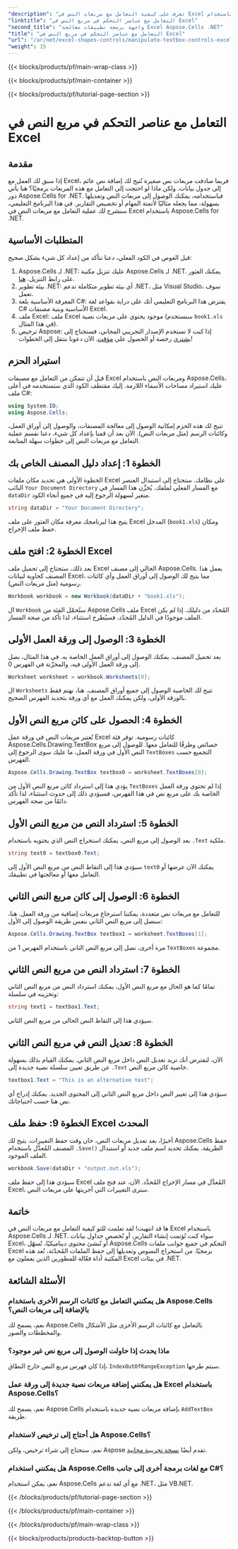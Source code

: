 ```yaml
---
"description": "تعرف على كيفية التعامل مع مربعات النص في Excel باستخدام Aspose.Cells لـ .NET من خلال هذا البرنامج التعليمي السهل المتابعة خطوة بخطوة."
"linktitle": "التعامل مع عناصر التحكم في مربع النص في Excel"
"second_title": "واجهة برمجة تطبيقات معالجة Excel Aspose.Cells .NET"
"title": "التعامل مع عناصر التحكم في مربع النص في Excel"
"url": "/ar/net/excel-shapes-controls/manipulate-textbox-controls-excel/"
"weight": 15
---
```


{{< blocks/products/pf/main-wrap-class >}}

{{< blocks/products/pf/main-container >}}

{{< blocks/products/pf/tutorial-page-section >}}

# التعامل مع عناصر التحكم في مربع النص في Excel

## مقدمة
إذا سبق لك العمل مع Excel، فربما صادفت مربعات نص صغيرة تُتيح لك إضافة نص عائم إلى جدول بيانات. ولكن ماذا لو احتجت إلى التعامل مع هذه المربعات برمجيًا؟ هنا يأتي دور Aspose.Cells for .NET. فباستخدامه، يمكنك الوصول إلى مربعات النص وتعديلها بسهولة، مما يجعله مثاليًا لأتمتة المهام أو تخصيص التقارير. في هذا البرنامج التعليمي، سنشرح لك عملية التعامل مع مربعات النص في Excel باستخدام Aspose.Cells for .NET.
## المتطلبات الأساسية
قبل الغوص في الكود الفعلي، دعنا نتأكد من إعداد كل شيء بشكل صحيح:
1. Aspose.Cells لـ .NET: عليك تنزيل مكتبة Aspose.Cells لـ .NET. يمكنك العثور على رابط التنزيل. [هنا](https://releases.aspose.com/cells/net/).
2. بيئة تطوير .NET: أي بيئة تطوير متكاملة تدعم .NET، مثل Visual Studio، سوف تعمل.
3. المعرفة الأساسية بلغة C#: يفترض هذا البرنامج التعليمي أنك على دراية بقواعد لغة C# الأساسية وبنية مصنفات Excel.
4. ملف Excel: ملف Excel موجود يحتوي على مربعات نصية (سنستخدم `book1.xls` في هذا المثال).
5. ترخيص Aspose: إذا كنت لا تستخدم الإصدار التجريبي المجاني، فستحتاج إلى [يشتري](https://purchase.aspose.com/buy) رخصة أو الحصول على [مؤقت](https://purchase.aspose.com/temporary-license/).
الآن دعونا ننتقل إلى الخطوات!
## استيراد الحزم
قبل أن تتمكن من التعامل مع مصنفات Excel ومربعات النص باستخدام Aspose.Cells، عليك استيراد مساحات الأسماء اللازمة. إليك مقتطف الكود الذي ستستخدمه في أعلى ملف C#:
```csharp
using System.IO;
using Aspose.Cells;
```
تتيح لك هذه الحزم إمكانية الوصول إلى معالجة المصنفات، والوصول إلى أوراق العمل، وكائنات الرسم (مثل مربعات النص).
الآن بعد أن قمنا بإعداد كل شيء، دعنا نقسم عملية التعامل مع مربعات النص إلى خطوات سهلة المتابعة.
## الخطوة 1: إعداد دليل المصنف الخاص بك
الخطوة الأولى هي تحديد مكان ملفات Excel على نظامك. ستحتاج إلى استبدال العنصر النائب `Your Document Directory` مع المسار الفعلي لملفك. يُخزَّن هذا المسار في `dataDir` متغير لسهولة الرجوع إليه في جميع أنحاء الكود.
```csharp
string dataDir = "Your Document Directory";
```
يتيح هذا لبرنامجك معرفة مكان العثور على ملف Excel المدخل (`book1.xls`) ومكان حفظ ملف الإخراج.
## الخطوة 2: افتح ملف Excel
بعد ذلك، ستحتاج إلى تحميل ملف Excel الحالي إلى مصنف Aspose.Cells. يعمل هذا المصنف كحاوية لبيانات Excel، مما يتيح لك الوصول إلى أوراق العمل وأي كائنات رسومية (مثل مربعات النص).
```csharp
Workbook workbook = new Workbook(dataDir + "book1.xls");
```
ال `Workbook` ستُحمّل الفئة من Aspose.Cells ملف Excel المُحدّد من دليلك. إذا لم يكن الملف موجودًا في الدليل المُحدّد، فسيُطرح استثناء، لذا تأكد من صحة المسار.
## الخطوة 3: الوصول إلى ورقة العمل الأولى
بعد تحميل المصنف، يمكنك الوصول إلى أوراق العمل الخاصة به. في هذا المثال، نصل إلى ورقة العمل الأولى فيه، والمخزّنة في الفهرس 0.
```csharp
Worksheet worksheet = workbook.Worksheets[0];
```
ال `Worksheets` تتيح لك الخاصية الوصول إلى جميع أوراق المصنف. هنا، نهتم فقط بالورقة الأولى، ولكن يمكنك العمل مع أي ورقة بتحديد الفهرس الصحيح.
## الخطوة 4: الحصول على كائن مربع النص الأول
تُعتبر مربعات النص في ورقة عمل Excel كائنات رسومية. توفر فئة Aspose.Cells.Drawing.TextBox خصائص وطرقًا للتعامل معها. للوصول إلى مربع النص الأول في ورقة العمل، ما عليك سوى الرجوع إلى `TextBoxes` التجميع حسب الفهرس.
```csharp
Aspose.Cells.Drawing.TextBox textbox0 = worksheet.TextBoxes[0];
```
يؤدي هذا إلى استرداد كائن مربع النص الأول من `TextBoxes` إذا لم تحتوي ورقة العمل الخاصة بك على مربع نص في هذا الفهرس، فسيؤدي ذلك إلى حدوث استثناء، لذا تأكد دائمًا من صحة الفهرس.
## الخطوة 5: استرداد النص من مربع النص الأول
بعد الوصول إلى مربع النص، يمكنك استخراج النص الذي يحتويه باستخدام `.Text` ملكية.
```csharp
string text0 = textbox0.Text;
```
سيؤدي هذا إلى التقاط النص من مربع النص الأول إلى `text0` يمكنك الآن عرضها أو التعامل معها أو معالجتها في تطبيقك.
## الخطوة 6: الوصول إلى كائن مربع النص الثاني
للتعامل مع مربعات نص متعددة، يمكننا استرجاع مربعات إضافية من ورقة العمل. هنا، سنصل إلى مربع النص الثاني بنفس طريقة الوصول إلى الأول:
```csharp
Aspose.Cells.Drawing.TextBox textbox1 = worksheet.TextBoxes[1];
```
مرة أخرى، نصل إلى مربع النص الثاني باستخدام الفهرس 1 من `TextBoxes` مجموعة.
## الخطوة 7: استرداد النص من مربع النص الثاني
تمامًا كما هو الحال مع مربع النص الأول، يمكنك استرداد النص من مربع النص الثاني وتخزينه في سلسلة:
```csharp
string text1 = textbox1.Text;
```
سيؤدي هذا إلى التقاط النص الحالي من مربع النص الثاني.
## الخطوة 8: تعديل النص في مربع النص الثاني
الآن، لنفترض أنك تريد تعديل النص داخل مربع النص الثاني. يمكنك القيام بذلك بسهولة عن طريق تعيين سلسلة نصية جديدة إلى `.Text` خاصية كائن مربع النص.
```csharp
textbox1.Text = "This is an alternative text";
```
سيؤدي هذا إلى تغيير النص داخل مربع النص الثاني إلى المحتوى الجديد. يمكنك إدراج أي نص هنا حسب احتياجاتك.
## الخطوة 9: حفظ ملف Excel المحدث
أخيرًا، بعد تعديل مربعات النص، حان وقت حفظ التغييرات. يتيح لك Aspose.Cells حفظ المصنف المُعدَّل باستخدام `.Save()` الطريقة. يمكنك تحديد اسم ملف جديد أو استبدال الملف الموجود.
```csharp
workbook.Save(dataDir + "output.out.xls");
```
سيؤدي هذا إلى حفظ ملف Excel المُعدَّل في مسار الإخراج المُحدَّد. الآن، عند فتح ملف Excel، سترى التغييرات التي أجريتها على مربعات النص.
## خاتمة
ها قد انتهيت! لقد تعلمت للتو كيفية التعامل مع مربعات النص في Excel باستخدام Aspose.Cells لـ .NET. سواء كنت تُؤتمت إنشاء التقارير، أو تُخصص جداول بيانات Excel، أو تُنشئ محتوى ديناميكيًا، تُسهّل Aspose.Cells التحكم في جميع جوانب ملفات Excel برمجيًا. من استخراج النصوص وتعديلها إلى حفظ الملفات المُحدّثة، تُعد هذه المكتبة أداة فعّالة للمطورين الذين يعملون مع Excel في بيئات .NET.
## الأسئلة الشائعة
### هل يمكنني التعامل مع كائنات الرسم الأخرى باستخدام Aspose.Cells بالإضافة إلى مربعات النص؟
نعم، يسمح لك Aspose.Cells بالتعامل مع كائنات الرسم الأخرى مثل الأشكال والمخططات والصور.
### ماذا يحدث إذا حاولت الوصول إلى مربع نص غير موجود؟
إذا كان فهرس مربع النص خارج النطاق، `IndexOutOfRangeException` سيتم طرحها.
### هل يمكنني إضافة مربعات نصية جديدة إلى ورقة عمل Excel باستخدام Aspose.Cells؟
نعم، يسمح لك Aspose.Cells بإضافة مربعات نصية جديدة باستخدام `AddTextBox` طريقة.
### هل أحتاج إلى ترخيص لاستخدام Aspose.Cells؟
نعم، ستحتاج إلى شراء ترخيص، ولكن Aspose تقدم أيضًا [نسخة تجريبية مجانية](https://releases.aspose.com/).
### هل يمكنني استخدام Aspose.Cells مع لغات برمجة أخرى إلى جانب C#؟
نعم، يمكن استخدام Aspose.Cells مع أي لغة تدعم .NET، مثل VB.NET.

{{< /blocks/products/pf/tutorial-page-section >}}

{{< /blocks/products/pf/main-container >}}

{{< /blocks/products/pf/main-wrap-class >}}

{{< blocks/products/products-backtop-button >}}